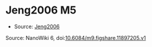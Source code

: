 <a name="material" />

# Jeng2006 M5
<script type="application/ld+json">
  {
    "@context": "https://schema.org/",
    "@type": "ChemicalSubstance",
    "@id": "https://egonw.github.io/nanowiki/nanowiki122.html#material",
    "http://purl.org/dc/terms/conformsTo":
      {
        "@type": "CreativeWork",
        "@id": "https://bioschemas.org/profiles/ChemicalSubstance/0.4-RELEASE/"
      },
    "identfier": "122",
    "name": "Jeng2006 M5",
    "url": "https://egonw.github.io/nanowiki/nanowiki122.html#material",
    "sameAs": "http://127.0.0.1/mediawiki/index.php/Special:URIResolver/Jeng2006_M5"
  }
</script>


* Source: [Jeng2006](articleJeng2006.md)


Source: NanoWiki 6, doi:[10.6084/m9.figshare.11897205.v1](https://doi.org/10.6084/m9.figshare.11897205.v1)
